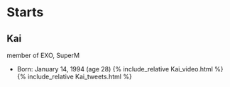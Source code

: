 # Starts

## Kai
member of EXO, SuperM
- Born: January 14, 1994 (age 28)
{% include_relative Kai_video.html %}
{% include_relative Kai_tweets.html %}
